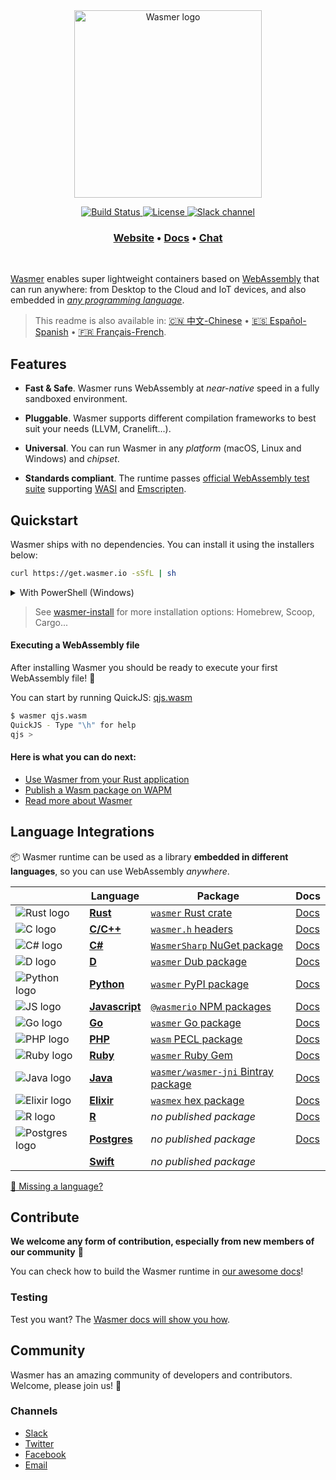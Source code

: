 <div align="center">
  <a href="https://wasmer.io" target="_blank" rel="noopener noreferrer">
    <img width="300" src="https://raw.githubusercontent.com/wasmerio/wasmer/master/assets/logo.png" alt="Wasmer logo">
  </a>
  
  <p>
    <a href="https://github.com/wasmerio/wasmer/actions?query=workflow%3Abuild">
      <img src="https://github.com/wasmerio/wasmer/workflows/build/badge.svg?style=flat-square" alt="Build Status">
    </a>
    <a href="https://github.com/wasmerio/wasmer/blob/master/LICENSE">
      <img src="https://img.shields.io/github/license/wasmerio/wasmer.svg?style=flat-square" alt="License">
    </a>
    <a href="https://slack.wasmer.io">
      <img src="https://img.shields.io/static/v1?label=Slack&message=join%20chat&color=brighgreen&style=flat-square" alt="Slack channel">
    </a> 
  </p>

  <h3>
    <a href="https://wasmer.io/">Website</a>
    <span> • </span>
    <a href="https://docs.wasmer.io">Docs</a>
    <span> • </span>
    <a href="https://slack.wasmer.io/">Chat</a>
  </h3>

</div>

<br />

[Wasmer](https://wasmer.io/) enables super lightweight containers based on [WebAssembly](https://webassembly.org/) that can run anywhere: from Desktop to the Cloud and IoT devices, and also embedded in [*any programming language*](https://github.com/wasmerio/wasmer#language-integrations).

> This readme is also available in: [🇨🇳 中文-Chinese](https://github.com/wasmerio/wasmer/blob/master/docs/cn/README.md) • [🇪🇸 Español-Spanish](https://github.com/wasmerio/wasmer/blob/master/docs/es/README.md) • [🇫🇷 Français-French](https://github.com/wasmerio/wasmer/blob/master/docs/fr/README.md).

## Features

* **Fast & Safe**. Wasmer runs WebAssembly at *near-native* speed in a fully sandboxed environment.

* **Pluggable**. Wasmer supports different compilation frameworks to best suit your needs (LLVM, Cranelift...).

* **Universal**. You can run Wasmer in any *platform* (macOS, Linux and Windows) and *chipset*.

* **Standards compliant**. The runtime passes [official WebAssembly test
  suite](https://github.com/WebAssembly/testsuite) supporting [WASI](https://github.com/WebAssembly/WASI) and [Emscripten](https://emscripten.org/).

## Quickstart

Wasmer ships with no dependencies. You can install it using the installers below:

```sh
curl https://get.wasmer.io -sSfL | sh
```

<details>
  <summary>With PowerShell (Windows)</summary>
  <p>

```powershell
iwr https://win.wasmer.io -useb | iex
```

</p>
</details>

> See [wasmer-install](https://github.com/wasmerio/wasmer-install) for more installation options: Homebrew, Scoop, Cargo...


#### Executing a WebAssembly file

After installing Wasmer you should be ready to execute your first WebAssembly file! 🎉

You can start by running QuickJS: [qjs.wasm](https://registry-cdn.wapm.io/contents/_/quickjs/0.0.3/build/qjs.wasm)

```bash
$ wasmer qjs.wasm
QuickJS - Type "\h" for help
qjs >
```

#### Here is what you can do next:

- [Use Wasmer from your Rust application](https://docs.wasmer.io/integrations/rust)
- [Publish a Wasm package on WAPM](https://docs.wasmer.io/ecosystem/wapm/publishing-your-package)
- [Read more about Wasmer](https://medium.com/wasmer/)

## Language Integrations

📦 Wasmer runtime can be used as a library **embedded in different languages**, so you can use WebAssembly _anywhere_.

| &nbsp; | Language | Package | Docs |
|-|-|-|-|
| ![Rust logo] | [**Rust**][Rust integration] | [`wasmer` Rust crate] | [Docs][rust docs]
| ![C logo] | [**C/C++**][C integration] | [`wasmer.h` headers] | [Docs][c docs] |
| ![C# logo] | [**C#**][C# integration] | [`WasmerSharp` NuGet package] | [Docs][c# docs] |
| ![D logo] | [**D**][D integration] | [`wasmer` Dub package] | [Docs][d docs] |
| ![Python logo] | [**Python**][Python integration] | [`wasmer` PyPI package] | [Docs][python docs] |
| ![JS logo] | [**Javascript**][JS integration] | [`@wasmerio` NPM packages] | [Docs][js docs] |
| ![Go logo] | [**Go**][Go integration] | [`wasmer` Go package] | [Docs][go docs] |
| ![PHP logo] | [**PHP**][PHP integration] | [`wasm` PECL package] | [Docs][php docs] |
| ![Ruby logo] | [**Ruby**][Ruby integration] | [`wasmer` Ruby Gem] | [Docs][ruby docs] |
| ![Java logo] | [**Java**][Java integration] | [`wasmer/wasmer-jni` Bintray package] | [Docs][java docs] |
| ![Elixir logo] | [**Elixir**][Elixir integration] | [`wasmex` hex package] | [Docs][elixir docs] |
| ![R logo] | [**R**][R integration] | *no published package* | [Docs][r docs] |
| ![Postgres logo] | [**Postgres**][Postgres integration] | *no published package* | [Docs][postgres docs] |
|  | [**Swift**][Swift integration] | *no published package* | |

[👋 Missing a language?](https://github.com/wasmerio/wasmer/issues/new?assignees=&labels=%F0%9F%8E%89+enhancement&template=---feature-request.md&title=)

[rust logo]: https://raw.githubusercontent.com/wasmerio/wasmer/master/assets/languages/rust.svg
[rust integration]: https://github.com/wasmerio/wasmer/tree/master/lib/api
[`wasmer` rust crate]: https://crates.io/crates/wasmer/
[rust docs]: https://wasmerio.github.io/wasmer/crates/wasmer

[c logo]: https://raw.githubusercontent.com/wasmerio/wasmer/master/assets/languages/c.svg
[c integration]: https://github.com/wasmerio/wasmer/tree/master/lib/c-api
[`wasmer.h` headers]: https://wasmerio.github.io/wasmer/c/
[c docs]: https://wasmerio.github.io/wasmer/c/

[c# logo]: https://raw.githubusercontent.com/wasmerio/wasmer/master/assets/languages/csharp.svg
[c# integration]: https://github.com/migueldeicaza/WasmerSharp
[`wasmersharp` nuget package]: https://www.nuget.org/packages/WasmerSharp/
[c# docs]: https://migueldeicaza.github.io/WasmerSharp/

[d logo]: https://raw.githubusercontent.com/wasmerio/wasmer/master/assets/languages/d.svg
[d integration]: https://github.com/chances/wasmer-d
[`wasmer` Dub package]: https://code.dlang.org/packages/wasmer
[d docs]: https://chances.github.io/wasmer-d

[python logo]: https://raw.githubusercontent.com/wasmerio/wasmer/master/assets/languages/python.svg
[python integration]: https://github.com/wasmerio/wasmer-python
[`wasmer` pypi package]: https://pypi.org/project/wasmer/
[python docs]: https://github.com/wasmerio/wasmer-python#api-of-the-wasmer-extensionmodule

[go logo]: https://raw.githubusercontent.com/wasmerio/wasmer/master/assets/languages/go.svg
[go integration]: https://github.com/wasmerio/wasmer-go
[`wasmer` go package]: https://pkg.go.dev/github.com/wasmerio/wasmer-go/wasmer
[go docs]: https://pkg.go.dev/github.com/wasmerio/wasmer-go/wasmer?tab=doc

[php logo]: https://raw.githubusercontent.com/wasmerio/wasmer/master/assets/languages/php.svg
[php integration]: https://github.com/wasmerio/wasmer-php
[`wasm` pecl package]: https://pecl.php.net/package/wasm
[php docs]: https://wasmerio.github.io/wasmer-php/wasm/

[js logo]: https://raw.githubusercontent.com/wasmerio/wasmer/master/assets/languages/js.svg
[js integration]: https://github.com/wasmerio/wasmer-js
[`@wasmerio` npm packages]: https://www.npmjs.com/org/wasmer
[js docs]: https://docs.wasmer.io/integrations/js/reference-api

[ruby logo]: https://raw.githubusercontent.com/wasmerio/wasmer/master/assets/languages/ruby.svg
[ruby integration]: https://github.com/wasmerio/wasmer-ruby
[`wasmer` ruby gem]: https://rubygems.org/gems/wasmer
[ruby docs]: https://www.rubydoc.info/gems/wasmer/

[java logo]: https://raw.githubusercontent.com/wasmerio/wasmer/master/assets/languages/java.svg
[java integration]: https://github.com/wasmerio/wasmer-java
[`wasmer/wasmer-jni` bintray package]: https://bintray.com/wasmer/wasmer-jni/wasmer-jni
[java docs]: https://github.com/wasmerio/wasmer-java/#api-of-the-wasmer-library

[elixir logo]: https://raw.githubusercontent.com/wasmerio/wasmer/master/assets/languages/elixir.svg
[elixir integration]: https://github.com/tessi/wasmex
[elixir docs]: https://hexdocs.pm/wasmex/api-reference.html
[`wasmex` hex package]: https://hex.pm/packages/wasmex

[r logo]: https://raw.githubusercontent.com/wasmerio/wasmer/master/assets/languages/r.svg
[r integration]: https://github.com/dirkschumacher/wasmr
[r docs]: https://github.com/dirkschumacher/wasmr#example

[postgres logo]: https://raw.githubusercontent.com/wasmerio/wasmer/master/assets/languages/postgres.svg
[postgres integration]: https://github.com/wasmerio/wasmer-postgres
[postgres docs]: https://github.com/wasmerio/wasmer-postgres#usage--documentation

[swift integration]: https://github.com/AlwaysRightInstitute/SwiftyWasmer

## Contribute

**We welcome any form of contribution, especially from new members of our community** 💜

You can check how to build the Wasmer runtime in [our awesome docs](https://docs.wasmer.io/ecosystem/wasmer/building-from-source)!

### Testing

Test you want? The [Wasmer docs will show you how](https://docs.wasmer.io/ecosystem/wasmer/building-from-source/testing).

## Community

Wasmer has an amazing community of developers and contributors. Welcome, please join us! 👋

### Channels

- [Slack](https://slack.wasmer.io/)
- [Twitter](https://twitter.com/wasmerio)
- [Facebook](https://www.facebook.com/wasmerio)
- [Email](mailto:hello@wasmer.io)
